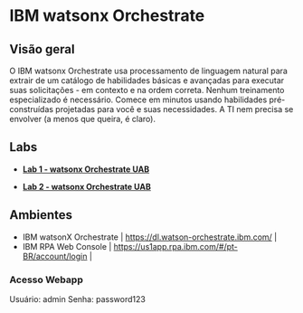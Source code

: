 # IBM watsonx Orchestrate
## Visão geral
O IBM watsonx Orchestrate usa processamento de linguagem natural para extrair de um catálogo de habilidades básicas e avançadas para executar suas solicitações - em contexto e na ordem correta. Nenhum treinamento especializado é necessário. Comece em minutos usando habilidades pré-construídas projetadas para você e suas necessidades. A TI nem precisa se envolver (a menos que queira, é claro).


## Labs

- **[Lab 1 - watsonx Orchestrate UAB](Lab%202%20-%20watsonx%20Orchestrate%20-%20UAB.pdf)**

- **[Lab 2 - watsonx Orchestrate UAB](Lab%202%20-%20watsonx%20Orchestrate%20-%20UAB.pdf)**

## Ambientes

- IBM watsonX Orchestrate | https://dl.watson-orchestrate.ibm.com/ |
- IBM RPA Web Console | https://us1app.rpa.ibm.com/#/pt-BR/account/login |

### Acesso Webapp
Usuário: admin
Senha: password123
